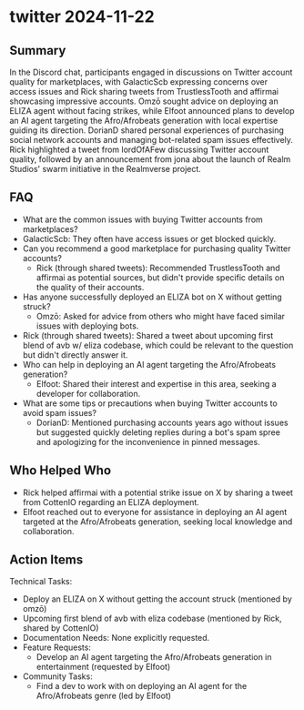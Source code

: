 # twitter 2024-11-22

## Summary
 In the Discord chat, participants engaged in discussions on Twitter account quality for marketplaces, with GalacticScb expressing concerns over access issues and Rick sharing tweets from TrustlessTooth and affirmai showcasing impressive accounts. Omzō sought advice on deploying an ELIZA agent without facing strikes, while Elfoot announced plans to develop an AI agent targeting the Afro/Afrobeats generation with local expertise guiding its direction. DorianD shared personal experiences of purchasing social network accounts and managing bot-related spam issues effectively. Rick highlighted a tweet from lordOfAFew discussing Twitter account quality, followed by an announcement from jona about the launch of Realm Studios' swarm initiative in the Realmverse project.

## FAQ
 - What are the common issues with buying Twitter accounts from marketplaces?
  - GalacticScb: They often have access issues or get blocked quickly.
- Can you recommend a good marketplace for purchasing quality Twitter accounts?
  - Rick (through shared tweets): Recommended TrustlessTooth and affirmai as potential sources, but didn't provide specific details on the quality of their accounts.
- Has anyone successfully deployed an ELIZA bot on X without getting struck?
  - Omzō: Asked for advice from others who might have faced similar issues with deploying bots.
- Rick (through shared tweets): Shared a tweet about upcoming first blend of avb w/ eliza codebase, which could be relevant to the question but didn't directly answer it.
- Who can help in deploying an AI agent targeting the Afro/Afrobeats generation?
  - Elfoot: Shared their interest and expertise in this area, seeking a developer for collaboration.
- What are some tips or precautions when buying Twitter accounts to avoid spam issues?
  - DorianD: Mentioned purchasing accounts years ago without issues but suggested quickly deleting replies during a bot's spam spree and apologizing for the inconvenience in pinned messages.

## Who Helped Who
 - Rick helped affirmai with a potential strike issue on X by sharing a tweet from CottenIO regarding an ELIZA deployment.
- Elfoot reached out to everyone for assistance in deploying an AI agent targeted at the Afro/Afrobeats generation, seeking local knowledge and collaboration.

## Action Items
 Technical Tasks:
  - Deploy an ELIZA on X without getting the account struck (mentioned by omzō)
  - Upcoming first blend of avb with eliza codebase (mentioned by Rick, shared by CottenIO)
- Documentation Needs: None explicitly requested.
- Feature Requests:
  - Develop an AI agent targeting the Afro/Afrobeats generation in entertainment (requested by Elfoot)
- Community Tasks:
  - Find a dev to work with on deploying an AI agent for the Afro/Afrobeats genre (led by Elfoot)

